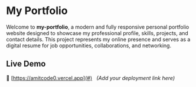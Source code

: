 #  My Portfolio

Welcome to **my-portfolio**, a modern and fully responsive personal portfolio website designed to showcase my professional profile, skills, projects, and contact details. This project represents my online presence and serves as a digital resume for job opportunities, collaborations, and networking.

##  Live Demo

🔗 [https://amitcode0.vercel.app](#) &nbsp; *(Add your deployment link here)*

